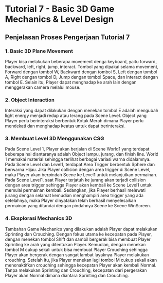 # Tutorial 7 - Basic 3D Game Mechanics & Level Design

## Penjelasan Proses Pengerjaan Tutorial 7

### 1. Basic 3D Plane Movement

Player bisa melakukan beberapa movement denga keyboard, yaitu forward, backward, left, right, jump, interact. Tombol yang dipakai selama movement, Forward dengan tombol W, Backward dengan tombol S, Left dengan tombol A, Right dengan tombol D, Jump dengan tombol Space, dan Interact dengan tombol E. Selain itu, Player dapat menghadap ke arah lain dengan menggerakan camera melalui mouse.

### 2. Object Interaction

Interaksi yang dapat dilakukan dengan menekan tombol E adalah mengubah light energy menjadi redup atau terang pada Scene Level. Object yang Player perlu berinteraksi berbentuk Kotak Merah dimana Player perlu mendekati dan menghadap keatas untuk dapat berinteraksi.

### 3. Membuat Level 3D Menggunakan CSG

Pada Scene Level 1, Player akan berjalan di Scene World1 yang terdapat beberapa hal diantaranya adalah Object lampu, jurang, dan finish line. World 1 memakai material sehingga terlihat berbagai variasi warna didalamnya. Pada Scene Level dan Level1, terdapat Area Trigger berbentuk Sphere dan berwarna Hijau. Jika Player collision dengan area trigger di Scene Level, maka Player akan berpindah Scene ke Level1 untuk melanjutkan permainan. Pada Scene Level1, saat Player terjatuh ke jurang akan terjadi collision dengan area trigger sehingga Player akan kembali ke Scene Level1 untuk memulai permainan kembali. Sedangkan, jika Player berhasil melewati jurang dengan selamat kemudian menghampiri area trigger yang ada setelahnya, maka Player dinyatakan telah berhasil menyelesaikan permainan yang ditandai dengan pindahnya Scene ke Scene WinScreen.


### 4. Eksplorasi Mechanics 3D

Tambahan Game Mechanics yang dilakukan adalah Player dapat melakukan Sprinting dan Crouching. Dengan fokus utama ke kecepatan pada Player, dengan menekan tombol Shift dan sambil bergerak bisa membuat Player Sprinting ke arah yang ditentukan Player. Kemudian, dengan menekan tombol M cukup sekali untuk bisa membuat Player Crouching sehingga Player akan bergerak dengan sangat lambat layaknya Player melakukan crouching. Setelah itu, jika Player menekan lagi tombol M cukup sekali akan menonaktifkan crouching sehingga kecepatan Player akan kembali Normal. Tanpa melakukan Sprinting dan Crouching, kecepatan dari pergerakan Player akan Normal dimana diantara Sprinting dan Crouching.
